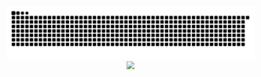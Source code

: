 <div align="center">
  <img src="https://github.com/MrKazak/MrKazak/blob/output/github-contribution-grid-snake.svg" />
</div>
<div align="center">
  <img src="https://github-readme-stats.vercel.app/api?username=mrkazak&show_icons=true&title_color=fff&icon_color=79ff97&text_color=9f9f9f&bg_color=151515&count_private=true" />
</div>
